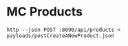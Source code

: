 # MC Products

```shell
http --json POST :8090/api/products < payloads/postCreateANewProduct.json
```


